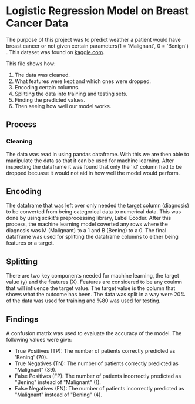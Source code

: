 # Logistic Regression Model on Breast Cancer Data

The purpose of this project was to predict weather a patient would have breast cancer or not given certain parameters(1 = 'Malignant', 0 = 'Benign') . This dataset was found on [kaggle.com]([https://www.kaggle.com/datasets/yasserh/titanic-dataset](https://www.kaggle.com/datasets/yasserh/breast-cancer-dataset)). 

This file shows how:
  1. The data was cleaned.
  2. What features were kept and which ones were dropped.
  3. Encoding certain columns.
  4. Splitting the data into training and testing sets.
  5. Finding the predicted values.
  6. Then seeing how well our model works.


## Process

### Cleaning
The data was read in using pandas dataframe. With this we are then able to manipulate the data so that it can be used for machine learning. After inspecting the dataframe it was found that only the 'id' column had to be dropped becuase it would not aid in how well the model would perform.

## Encoding
The dataframe that was left over only needed the target column (diagnosis) to be converted from being categorical data to numerical data. This was done by using scikit's preprocessing library, Label Ecoder. After this process, the machine learning model coverted any rows where the diagnosis was M (Malignant) to a 1 and B (Bening) to a 0. The final dataframe was used for splitting the dataframe columns to either being features or a target.

## Splitting
There are two key components needed for machine learning, the target value (y) and the features (X). Features are considered to be any coulmn that will influence the target value. The target value is the column that shows what the outcome has been. The data was split in a way were 20% of the data was  used for training and %80 was used for testing. 

## Findings
A confusion matrix was used to evaluate the accuracy of the model. The following values were give:
  - True Positives (TP): The number of patients correctly predicted as 'Bening' (70).
  - True Negatives (TN): The number of patients correctly predicted as "Malignant" (39).
  - False Positives (FP): The number of patients incorrectly predicted as "Bening" instead of "Malignant" (1).
  - False Negatives (FN): The number of patients incorrectly predicted as "Malignant" instead of "Bening" (4).


